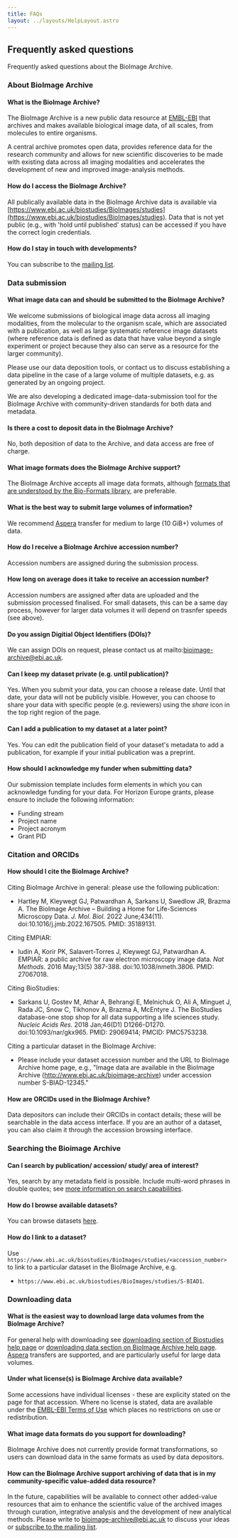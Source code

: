 ```yaml
---
title: FAQs
layout: ../layouts/HelpLayout.astro
---
```


## Frequently asked questions

Frequently asked questions about the BioImage Archive.

### About BioImage Archive

#### What is the BioImage Archive?

The BioImage Archive is a new public data resource at [EMBL-EBI](http://www.ebi.ac.uk/) that archives and makes available biological image data, of all scales, from molecules to entire organisms. 

A central archive promotes open data, provides reference data for the research community and allows for new scientific discoveries to be made with existing data across all imaging modalities and accelerates the development of new and improved image-analysis methods.

#### How do I access the BioImage Archive?

All publically available data in the BioImage Archive data is available via [https://www.ebi.ac.uk/biostudies/BioImages/studies](https://www.ebi.ac.uk/biostudies/BioImages/studies). Data that is not yet public (e.g., with 'hold until published' status) can be accessed if you have the correct login credentials.

#### How do I stay in touch with developments?

You can subscribe to the [mailing list](https://listserver.ebi.ac.uk/mailman/listinfo/bioimage-archive-announce). 

### Data submission

#### What image data can and should be submitted to the BioImage Archive?

We welcome submissions of biological image data across all imaging modalities, from the molecular to the organism scale, which are associated with a publication, as well as large systematic reference image datasets (where reference data is defined as data that have value beyond a single experiment or project because they also can serve as a resource for the larger community). 

Please use our data deposition tools, or contact us to discuss establishing a data pipeline in the case of a large volume of multiple datasets, e.g. as generated by an ongoing project.

We are also developing a dedicated image-data-submission tool for the BioImage Archive with community-driven standards for both data and metadata.

#### Is there a cost to deposit data in the BioImage Archive?

No, both deposition of data to the Archive, and data access are free of charge.

#### What image formats does the BioImage Archive support? 

The BioImage Archive accepts all image data formats, although [formats that are understood by the Bio-Formats library](https://docs.openmicroscopy.org/bio-formats/latest/supported-formats.html), are preferable.

#### What is the best way to submit large volumes of information?

We recommend [Aspera](https://asperasoft.com/) transfer for medium to large (10 GiB+) volumes of data.

#### How do I receive a BioImage Archive accession number?

Accession numbers are assigned during the submission process.

#### How long on average does it take to receive an accession number? 

Accession numbers are assigned after data are uploaded and the submission processed finalised. For small datasets, this can be a same day process, however for larger data volumes it will depend on trasnfer speeds (see above).

#### Do you assign Digitial Object Identifiers (DOIs)? ####

We can assign DOIs on request, please contact us at mailto:bioimage-archive@ebi.ac.uk.

#### Can I keep my dataset private (e.g. until publication)?

Yes. When you submit your data, you can choose a release date. Until that date, your data will not be publicly visible. However, you can choose to share your data with specific people (e.g. reviewers) using the <em>share</em> icon in the top right region of the page.

#### Can I add a publication to my dataset at a later point?

Yes. You can edit the publication field of your dataset's metadata to add a publication, for example if your initial publication was a preprint.

#### How should I acknowledge my funder when submitting data?

Our submission template includes form elements in which you can acknowledge funding for your data. For Horizon Europe grants, please ensure to include the following information:

* Funding stream
* Project name
* Project acronym
* Grant PID

### Citation and ORCIDs

#### How should I cite the BioImage Archive?

Citing BioImage Archive in general: please use the following publication: 

 - Hartley M, Kleywegt GJ, Patwardhan A, Sarkans U, Swedlow JR, Brazma A. The BioImage Archive – Building a Home for Life-Sciences Microscopy Data. *J. Mol. Biol.* 2022 June;434(11). doi:10.1016/j.jmb.2022.167505. PMID: 35189131.

Citing EMPIAR: 

 - Iudin A, Korir PK, Salavert-Torres J, Kleywegt GJ, Patwardhan A. EMPIAR: a public archive for raw electron microscopy image data. *Nat Methods.* 2016 May;13(5) 387-388. doi:10.1038/nmeth.3806. PMID: 27067018.

Citing BioStudies: 

 - Sarkans U, Gostev M, Athar A, Behrangi E, Melnichuk O, Ali A, Minguet J, Rada JC, Snow C, Tikhonov A, Brazma A, McEntyre J. The BioStudies database-one stop shop for all data supporting a life sciences study. *Nucleic Acids Res.* 2018 Jan;46(D1) D1266-D1270. doi:10.1093/nar/gkx965. PMID: 29069414; PMCID: PMC5753238.

Citing a particular dataset in the BioImage Archive: 

- Please include your dataset accession number and the URL to BioImage Archive home page, e.g., "Image data are available in the BioImage Archive (http://www.ebi.ac.uk/bioimage-archive) under accession number S-BIAD-12345."

#### How are ORCIDs used in the BioImage Archive?

Data depositors can include their ORCIDs in contact details; these will be searchable in the data access interface. If you are an author of a dataset, you can also claim it through the accession browsing interface.

### Searching the Bioimage Archive

#### Can I search by publication/ accession/ study/ area of interest? 

Yes, search by any metadata field is possible. Include multi-word phrases in double quotes; see [more information on search capabilities](https://www.ebi.ac.uk/biostudies/BioImages/help).

#### How do I browse available datasets? 

You can browse datasets [here](https://www.ebi.ac.uk/biostudies/BioImages/studies).

#### How do I link to a dataset? 

Use `https://www.ebi.ac.uk/biostudies/BioImages/studies/<accession_number>` to link to a particular dataset in the BioImage Archive, e.g.

 - `https://www.ebi.ac.uk/biostudies/BioImages/studies/S-BIAD1`. 

### Downloading data

#### What is the easiest way to download large data volumes from the BioImage Archive?

For general help with downloading see [downloading section of Biostudies help page](https://www.ebi.ac.uk/biostudies/help#download) or [downloading data section on BioImage Archive help page](/bioimage-archive/help-download). [Aspera](https://asperasoft.com/) transfers are supported, and are particularly useful for large data volumes.

#### Under what license(s) is BioImage Archive data available?

Some accessions have individual licenses - these are explicity stated on the page for that accession. Where no license is stated, data are available under the [EMBL-EBI Terms of Use](https://www.ebi.ac.uk/about/terms-of-use/) which places no restrictions on use or redistribution.

#### What image data formats do you support for downloading?

BioImage Archive does not currently provide format transformations, so users can download data in the same formats as used by data depositors.

#### How can the BioImage Archive support archiving of data that is in my community-specific value-added data resource? 

In the future, capabilities will be available to connect other added-value resources that aim to enhance the scientific value of the archived images through curation, integrative analysis and the development of new analytical methods.
Please write to [bioimage-archive@ebi.ac.uk](mailto:bioimage-archive@ebi.ac.uk) to discuss your ideas or [subscribe to the mailing list](https://listserver.ebi.ac.uk/mailman/listinfo/bioimage-archive-announce). 

